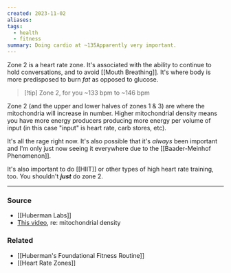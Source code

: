```yaml
---
created: 2023-11-02
aliases: 
tags:
  - health
  - fitness
summary: Doing cardio at ~135Apparently very important.
---
```

Zone 2 is a heart rate zone. It's associated with the ability to continue to hold conversations, and to avoid [[Mouth Breathing]]. It's where body is more predisposed to burn *fat* as opposed to glucose.

> [!tip] Zone 2, for you
> ~133 bpm to ~146 bpm

Zone 2 (and the upper and lower halves of zones 1 & 3) are where the mitochondria will increase in number. Higher mitochondrial density means you have more energy producers producing more energy per volume of input (in this case "input" is heart rate, carb stores, etc).

It's all the rage right now. It's also possible that it's *always* been important and I'm only just now seeing it everywhere due to the [[Baader-Meinhof Phenomenon]].

It's also important to do [[HIIT]] or other types of high heart rate training, too. You shouldn't ***just*** do zone 2. 

---
### Source
- [[Huberman Labs]]
- [This video](https://youtu.be/i9AjG5hV1Fw?si=85QtJQ4zpB-SIHxW), re: mitochondrial density

### Related
- [[Huberman's Foundational Fitness Routine]]
- [[Heart Rate Zones]]